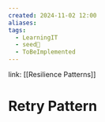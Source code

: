 ```yaml
---
created: 2024-11-02 12:00
aliases: 
tags:
  - LearningIT
  - seed🌱
  - ToBeImplemented
---
```


link: [[Resilience Patterns]]

# Retry Pattern
